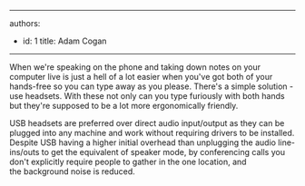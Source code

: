 

---
authors:
  - id: 1
    title: Adam Cogan
---




<span class='intro'> <p class="ssw15-rteElement-P">When we're speaking on the phone and taking down notes on your computer live is just a hell of a lot easier when you've got both of your hands-free so you can type away as you please. There's a simple solution - use headsets. With these not only can you type furiously with both hands but they're supposed to be a lot more ergonomically friendly.<br></p> </span>

<p>USB headsets are preferred over direct audio input/output as they can be plugged into any machine and work without requiring drivers to be installed. Despite USB having a higher initial overhead than unplugging the audio&#160;line-ins/outs to get the equivalent of speaker mode, by conferencing calls you don't explicitly require people to gather in the one location, and the&#160;background noise&#160;is&#160;reduced.​<br></p>



